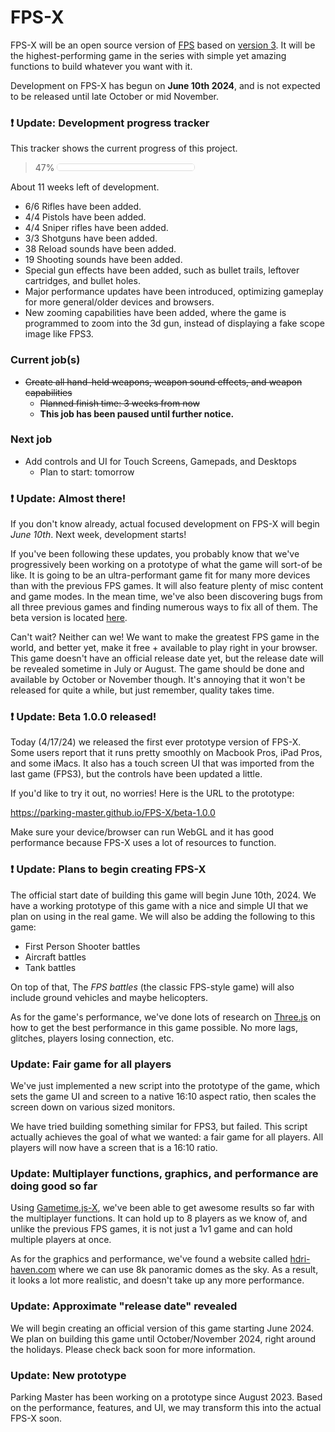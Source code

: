 # FPS-X
FPS-X will be an open source version of [FPS](https://github.com/Parking-Master/FPS) based on [version 3](https://github.com/Parking-Master/FPS3). It will be the highest-performing game in the series with simple yet amazing functions to build whatever you want with it.

Development on FPS-X has begun on __June 10th 2024__, and is not expected to be released until late October or mid November.

### ❗ Update: Development progress tracker
This tracker shows the current progress of this project.
>47% <img height="10" width="47%" src="https://github.com/Parking-Master/Parking-Master-2.0/blob/main/images/bar.png" style="filter:invert(100%);border:1px solid #222;border-radius:5px;"><br>

About 11 weeks left of development.

- 6/6 Rifles have been added.
- 4/4 Pistols have been added.
- 4/4 Sniper rifles have been added.
- 3/3 Shotguns have been added.
- 38 Reload sounds have been added.
- 19 Shooting sounds have been added.
- Special gun effects have been added, such as bullet trails, leftover cartridges, and bullet holes.
- Major performance updates have been introduced, optimizing gameplay for more general/older devices and browsers.
- New zooming capabilities have been added, where the game is programmed to zoom into the 3d gun, instead of displaying a fake scope image like FPS3.

### Current job(s)
- <s>Create all hand-held weapons, weapon sound effects, and weapon capabilities
  - Planned finish time: 3 weeks from now</s>
  - **This job has been paused until further notice.**

### Next job
- Add controls and UI for Touch Screens, Gamepads, and Desktops
  - Plan to start: tomorrow

### ❗ Update: Almost there!
If you don't know already, actual focused development on FPS-X will begin _June 10th_. Next week, development starts!

If you've been following these updates, you probably know that we've progressively been working on a prototype of what the game will sort-of be like. It is going to be an ultra-performant game fit for many more devices than with the previous FPS games. It will also feature plenty of misc content and game modes. In the mean time, we've also been discovering bugs from all three previous games and finding numerous ways to fix all of them. The beta version is located [here](https://parking-master.github.io/FPS-X/beta-1.0.0).

Can't wait? Neither can we! We want to make the greatest FPS game in the world, and better yet, make it free + available to play right in your browser. This game doesn't have an official release date yet, but the release date will be revealed sometime in July or August. The game should be done and available by October or November though. It's annoying that it won't be released for quite a while, but just remember, quality takes time.

### ❗ Update: Beta 1.0.0 released!
Today (4/17/24) we released the first ever prototype version of FPS-X. Some users report that it runs pretty smoothly on Macbook Pros, iPad Pros, and some iMacs. It also has a touch screen UI that was imported from the last game (FPS3), but the controls have been updated a little.

If you'd like to try it out, no worries! Here is the URL to the prototype:

https://parking-master.github.io/FPS-X/beta-1.0.0

Make sure your device/browser can run WebGL and it has good performance because FPS-X uses a lot of resources to function.

### ❗ Update: Plans to begin creating FPS-X
The official start date of building this game will begin June 10th, 2024. We have a working prototype of this game with a nice and simple UI that we plan on using in the real game. We will also be adding the following to this game:

- First Person Shooter battles
- Aircraft battles
- Tank battles

On top of that, The _FPS battles_ (the classic FPS-style game) will also include ground vehicles and maybe helicopters.

As for the game's performance, we've done lots of research on [Three.js](https://threejs.org) on how to get the best performance in this game possible. No more lags, glitches, players losing connection, etc.

### Update: Fair game for all players
We've just implemented a new script into the prototype of the game, which sets the game UI and screen to a native 16:10 aspect ratio, then scales the screen down on various sized monitors.

We have tried building something similar for FPS3, but failed. This script actually achieves the goal of what we wanted: a fair game for all players. All players will now have a screen that is a 16:10 ratio.

### Update: Multiplayer functions, graphics, and performance are doing good so far
Using [Gametime.js-X](https://x.gametime.js.org), we've been able to get awesome results so far with the multiplayer functions. It can hold up  to 8 players as we know of, and unlike the previous FPS games, it is not just a 1v1 game and can hold multiple players at once.

As for the graphics and performance, we've found a website called [hdri-haven.com](https://hdri-haven.com) where we can use 8k panoramic domes as the sky. As a result, it looks a lot more realistic, and doesn't take up any more performance.

### Update: Approximate "release date" revealed
We will begin creating an official version of this game starting June 2024. We plan on building this game until October/November 2024, right around the holidays. Please check back soon for more information.

### Update: New prototype
Parking Master has been working on a prototype since August 2023. Based on the performance, features, and UI, we may transform this into the actual FPS-X soon.
